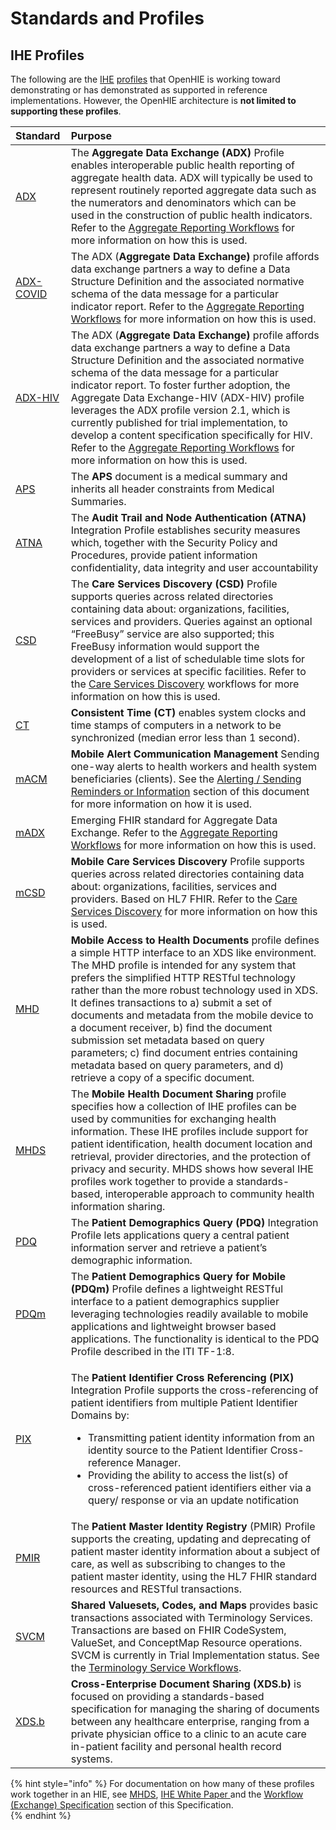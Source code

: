 # Standards and Profiles

## IHE Profiles

The following are the [IHE](http://www.ihe.net/) [profiles](http://wiki.ihe.net/index.php?title=Profiles#IHE_IT_Infrastructure_Profiles) that OpenHIE is working toward demonstrating or has demonstrated as supported in reference implementations.  However, the OpenHIE architecture is **not limited to supporting these profiles**.  

<table>
  <thead>
    <tr>
      <th style="text-align:left">Standard</th>
      <th style="text-align:left">Purpose</th>
    </tr>
  </thead>
  <tbody>
    <tr>
      <td style="text-align:left"><a href="http://wiki.ihe.net/index.php?title=Aggregate_Data_Exchange">ADX</a>
      </td>
      <td style="text-align:left">The <b>Aggregate Data Exchange (ADX)</b> Profile enables interoperable public
        health reporting of aggregate health data. ADX will typically be used to
        represent routinely reported aggregate data such as the numerators and
        denominators which can be used in the construction of public health indicators.
        Refer to the <a href="../introduction/aggregate-reporting-workflows/">Aggregate Reporting Workflows</a> for
        more information on how this is used.</td>
    </tr>
    <tr>
      <td style="text-align:left"><a href="https://github.com/IHE/QRPH.ADX.COVID19">ADX-COVID</a>
      </td>
      <td style="text-align:left">The ADX (<b>Aggregate Data Exchange)</b> profile affords data exchange
        partners a way to define a Data Structure Definition and the associated
        normative schema of the data message for a particular indicator report.
        Refer to the <a href="../introduction/aggregate-reporting-workflows/">Aggregate Reporting Workflows</a> for
        more information on how this is used.</td>
    </tr>
    <tr>
      <td style="text-align:left"><a href="https://wiki.ihe.net/index.php/Aggregate_Data_Exchange_-_HIV">ADX-HIV</a>
      </td>
      <td style="text-align:left">The ADX (<b>Aggregate Data Exchange)</b> profile affords data exchange
        partners a way to define a Data Structure Definition and the associated
        normative schema of the data message for a particular indicator report.
        To foster further adoption, the Aggregate Data Exchange-HIV (ADX-HIV) profile
        leverages the ADX profile version 2.1, which is currently published for
        trial implementation, to develop a content specification specifically for
        HIV. Refer to the <a href="../introduction/aggregate-reporting-workflows/">Aggregate Reporting Workflows</a> for
        more information on how this is used.</td>
    </tr>
    <tr>
      <td style="text-align:left"><a href="http://wiki.ihe.net/index.php?title=Antepartum_Care_Summary_Profile">APS</a>
      </td>
      <td style="text-align:left">The <b>APS</b> document is a medical summary and inherits all header constraints
        from Medical Summaries.</td>
    </tr>
    <tr>
      <td style="text-align:left"><a href="http://wiki.ihe.net/index.php?title=Audit_Trail_and_Node_Authentication">ATNA</a>
      </td>
      <td style="text-align:left">The <b>Audit Trail and Node Authentication (ATNA)</b> Integration Profile
        establishes security measures which, together with the Security Policy
        and Procedures, provide patient information confidentiality, data integrity
        and user accountability</td>
    </tr>
    <tr>
      <td style="text-align:left"><a href="ftp://ftp.ihe.net/DocumentPublication/CurrentPublished/ITInfrastructure/IHE_ITI_Suppl_CSD.pdf">CSD</a>
      </td>
      <td style="text-align:left">The <b>Care Services Discovery (CSD)</b> Profile supports queries across
        related directories containing data about: organizations, facilities, services
        and providers. Queries against an optional &#x201C;FreeBusy&#x201D; service
        are also supported; this FreeBusy information would support the development
        of a list of schedulable time slots for providers or services at specific
        facilities. Refer to the <a href="../introduction/care-services-discovery/">Care Services Discovery</a> workflows
        for more information on how this is used.</td>
    </tr>
    <tr>
      <td style="text-align:left"><a href="http://wiki.ihe.net/index.php?title=Consistent_Time">CT</a>
      </td>
      <td style="text-align:left"><b>Consistent Time (CT)</b> enables system clocks and time stamps of computers
        in a network to be synchronized (median error less than 1 second).</td>
    </tr>
    <tr>
      <td style="text-align:left"><a href="http://wiki.ihe.net/index.php?title=Mobile_Alert_Communication_Management(mACM)">mACM</a>
      </td>
      <td style="text-align:left"><b>Mobile Alert Communication Management</b> Sending one-way alerts to
        health workers and health system beneficiaries (clients). See the <a href="../introduction/alerting-sending-reminders-or-information/">Alerting / Sending Reminders or Information</a> section
        of this document for more information on how it is used.</td>
    </tr>
    <tr>
      <td style="text-align:left"><a href="https://wiki.ihe.net/index.php/Mobile_Aggregate_Data_Exchange_(mADX)">mADX</a>
      </td>
      <td style="text-align:left">Emerging FHIR standard for Aggregate Data Exchange. Refer to the <a href="../introduction/aggregate-reporting-workflows/">Aggregate Reporting Workflows</a> for
        more information on how this is used.</td>
    </tr>
    <tr>
      <td style="text-align:left"><a href="https://www.ihe.net/uploadedFiles/Documents/ITI/IHE_ITI_Suppl_mCSD.pdf">mCSD</a>
      </td>
      <td style="text-align:left"><b>Mobile Care Services Discovery</b> Profile supports queries across related
        directories containing data about: organizations, facilities, services
        and providers. Based on HL7 FHIR. Refer to the <a href="../introduction/care-services-discovery/">Care Services Discovery</a> for
        more information on how this is used.</td>
    </tr>
    <tr>
      <td style="text-align:left"><a href="http://wiki.ihe.net/index.php/Mobile_access_to_Health_Documents_(MHD)">MHD</a> 
      </td>
      <td style="text-align:left"><b>Mobile Access to Health Documents</b> profile defines a simple HTTP
        interface to an XDS like environment. The MHD profile is intended for any
        system that prefers the simplified HTTP RESTful technology rather than
        the more robust technology used in XDS. It defines transactions to a) submit
        a set of documents and metadata from the mobile device to a document receiver,
        b) find the document submission set metadata based on query parameters;
        c) find document entries containing metadata based on query parameters,
        and d) retrieve a copy of a specific document.</td>
    </tr>
    <tr>
      <td style="text-align:left"><a href="https://wiki.ihe.net/index.php/Mobile_Health_Document_Sharing_(MHDS)">MHDS</a>
      </td>
      <td style="text-align:left">The <b>Mobile Health Document Sharing</b> profile specifies how a collection
        of IHE profiles can be used by communities for exchanging health information.
        These IHE profiles include support for patient identification, health document
        location and retrieval, provider directories, and the protection of privacy
        and security. MHDS shows how several IHE profiles work together to provide
        a standards-based, interoperable approach to community health information
        sharing.</td>
    </tr>
    <tr>
      <td style="text-align:left"><a href="http://wiki.ihe.net/index.php?title=Patient_Demographics_Query">PDQ</a>
      </td>
      <td style="text-align:left">The <b>Patient Demographics Query (PDQ)</b> Integration Profile lets applications
        query a central patient information server and retrieve a patient&#x2019;s
        demographic information.</td>
    </tr>
    <tr>
      <td style="text-align:left"><a href="http://wiki.ihe.net/index.php?title=Patient_Demographics_Query_for_Mobile_(PDQm)">PDQm</a>
      </td>
      <td style="text-align:left">The <b>Patient Demographics Query for Mobile (PDQm)</b> Profile defines
        a lightweight RESTful interface to a patient demographics supplier leveraging
        technologies readily available to mobile applications and lightweight browser
        based applications. The functionality is identical to the PDQ Profile described
        in the ITI TF-1:8.</td>
    </tr>
    <tr>
      <td style="text-align:left"><a href="http://wiki.ihe.net/index.php?title=Patient_Identifier_Cross-Referencing">PIX</a>
      </td>
      <td style="text-align:left">
        <p>The <b>Patient Identifier Cross Referencing (PIX)</b> Integration Profile
          supports the cross-referencing of patient identifiers from multiple Patient
          Identifier Domains by:</p>
        <ul>
          <li>Transmitting patient identity information from an identity source to the
            Patient Identifier Cross-reference Manager.</li>
          <li>Providing the ability to access the list(s) of cross-referenced patient
            identifiers either via a query/ response or via an update notification</li>
        </ul>
      </td>
    </tr>
    <tr>
      <td style="text-align:left"><a href="https://wiki.ihe.net/index.php/Patient_Master_Identity_Registry_(PMIR)">PMIR</a>
      </td>
      <td style="text-align:left">The <b>Patient Master Identity Registry</b> (PMIR) Profile supports the
        creating, updating and deprecating of patient master identity information
        about a subject of care, as well as subscribing to changes to the patient
        master identity, using the HL7 FHIR standard resources and RESTful transactions.</td>
    </tr>
    <tr>
      <td style="text-align:left"><a href="https://wiki.ihe.net/index.php/Sharing_Valuesets,_Codes_and_Maps_(SVCM)">SVCM</a>
      </td>
      <td style="text-align:left"><b>Shared Valuesets, Codes, and Maps</b> provides basic transactions associated
        with Terminology Services. Transactions are based on FHIR CodeSystem, ValueSet,
        and ConceptMap Resource operations. SVCM is currently in Trial Implementation
        status. See the <a href="../introduction/terminology-service-workflow/">Terminology Service Workflows</a>.</td>
    </tr>
    <tr>
      <td style="text-align:left"><a href="http://wiki.ihe.net/index.php/XDS.b_Implementation">XDS.b</a>
        <a
        href="http://wiki.ihe.net/index.php/XDS.b_Implementation"></a>
      </td>
      <td style="text-align:left"><b>Cross-Enterprise Document Sharing (XDS.b)</b> is focused on providing
        a standards-based specification for managing the sharing of documents between
        any healthcare enterprise, ranging from a private physician office to a
        clinic to an acute care in-patient facility and personal health record
        systems.</td>
    </tr>
  </tbody>
</table>

{% hint style="info" %}
For documentation on how many of these profiles work together in an HIE, see [MHDS](https://wiki.ihe.net/index.php/Mobile_Health_Document_Sharing_%28MHDS%29), [IHE  White Paper ](https://profiles.ihe.net/ITI/HIE-Whitepaper/index.html)and the [Workflow \(Exchange\) Specification](../introduction/) section of this Specification.  
{% endhint %}



